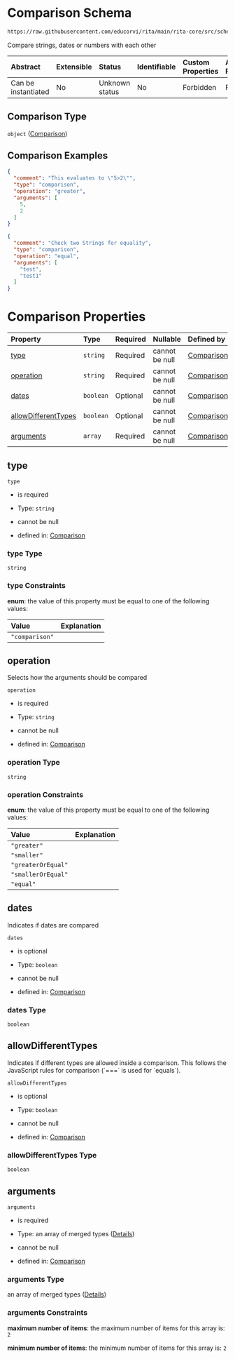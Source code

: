 # Comparison Schema

```txt
https://raw.githubusercontent.com/educorvi/rita/main/rita-core/src/schema/comparison.json
```

Compare strings, dates or numbers with each other

| Abstract            | Extensible | Status         | Identifiable | Custom Properties | Additional Properties | Access Restrictions | Defined In                                                                 |
| :------------------ | :--------- | :------------- | :----------- | :---------------- | :-------------------- | :------------------ | :------------------------------------------------------------------------- |
| Can be instantiated | No         | Unknown status | No           | Forbidden         | Forbidden             | none                | [comparison.json](../../src/schema/comparison.json "open original schema") |

## Comparison Type

`object` ([Comparison](comparison.md))

## Comparison Examples

```json
{
  "comment": "This evaluates to \"5>2\"",
  "type": "comparison",
  "operation": "greater",
  "arguments": [
    5,
    2
  ]
}
```

```json
{
  "comment": "Check two Strings for equality",
  "type": "comparison",
  "operation": "equal",
  "arguments": [
    "test",
    "test1"
  ]
}
```

# Comparison Properties

| Property                                    | Type      | Required | Nullable       | Defined by                                                                                                                                                                             |
| :------------------------------------------ | :-------- | :------- | :------------- | :------------------------------------------------------------------------------------------------------------------------------------------------------------------------------------- |
| [type](#type)                               | `string`  | Required | cannot be null | [Comparison](comparison-properties-type.md "https://raw.githubusercontent.com/educorvi/rita/main/rita-core/src/schema/comparison.json#/properties/type")                               |
| [operation](#operation)                     | `string`  | Required | cannot be null | [Comparison](comparison-properties-operation.md "https://raw.githubusercontent.com/educorvi/rita/main/rita-core/src/schema/comparison.json#/properties/operation")                     |
| [dates](#dates)                             | `boolean` | Optional | cannot be null | [Comparison](comparison-properties-dates.md "https://raw.githubusercontent.com/educorvi/rita/main/rita-core/src/schema/comparison.json#/properties/dates")                             |
| [allowDifferentTypes](#allowdifferenttypes) | `boolean` | Optional | cannot be null | [Comparison](comparison-properties-allowdifferenttypes.md "https://raw.githubusercontent.com/educorvi/rita/main/rita-core/src/schema/comparison.json#/properties/allowDifferentTypes") |
| [arguments](#arguments)                     | `array`   | Required | cannot be null | [Comparison](comparison-properties-arguments.md "https://raw.githubusercontent.com/educorvi/rita/main/rita-core/src/schema/comparison.json#/properties/arguments")                     |

## type



`type`

*   is required

*   Type: `string`

*   cannot be null

*   defined in: [Comparison](comparison-properties-type.md "https://raw.githubusercontent.com/educorvi/rita/main/rita-core/src/schema/comparison.json#/properties/type")

### type Type

`string`

### type Constraints

**enum**: the value of this property must be equal to one of the following values:

| Value          | Explanation |
| :------------- | :---------- |
| `"comparison"` |             |

## operation

Selects how the arguments should be compared

`operation`

*   is required

*   Type: `string`

*   cannot be null

*   defined in: [Comparison](comparison-properties-operation.md "https://raw.githubusercontent.com/educorvi/rita/main/rita-core/src/schema/comparison.json#/properties/operation")

### operation Type

`string`

### operation Constraints

**enum**: the value of this property must be equal to one of the following values:

| Value              | Explanation |
| :----------------- | :---------- |
| `"greater"`        |             |
| `"smaller"`        |             |
| `"greaterOrEqual"` |             |
| `"smallerOrEqual"` |             |
| `"equal"`          |             |

## dates

Indicates if dates are compared

`dates`

*   is optional

*   Type: `boolean`

*   cannot be null

*   defined in: [Comparison](comparison-properties-dates.md "https://raw.githubusercontent.com/educorvi/rita/main/rita-core/src/schema/comparison.json#/properties/dates")

### dates Type

`boolean`

## allowDifferentTypes

Indicates if different types are allowed inside a comparison. This follows the JavaScript rules for comparison (´===´ is used for ´equals´).

`allowDifferentTypes`

*   is optional

*   Type: `boolean`

*   cannot be null

*   defined in: [Comparison](comparison-properties-allowdifferenttypes.md "https://raw.githubusercontent.com/educorvi/rita/main/rita-core/src/schema/comparison.json#/properties/allowDifferentTypes")

### allowDifferentTypes Type

`boolean`

## arguments



`arguments`

*   is required

*   Type: an array of merged types ([Details](comparison-properties-arguments-items.md))

*   cannot be null

*   defined in: [Comparison](comparison-properties-arguments.md "https://raw.githubusercontent.com/educorvi/rita/main/rita-core/src/schema/comparison.json#/properties/arguments")

### arguments Type

an array of merged types ([Details](comparison-properties-arguments-items.md))

### arguments Constraints

**maximum number of items**: the maximum number of items for this array is: `2`

**minimum number of items**: the minimum number of items for this array is: `2`
